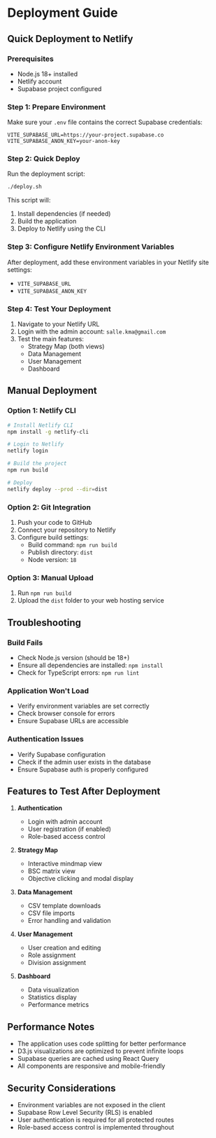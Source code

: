 # Deployment Guide

## Quick Deployment to Netlify

### Prerequisites
- Node.js 18+ installed
- Netlify account
- Supabase project configured

### Step 1: Prepare Environment
Make sure your `.env` file contains the correct Supabase credentials:
```
VITE_SUPABASE_URL=https://your-project.supabase.co
VITE_SUPABASE_ANON_KEY=your-anon-key
```

### Step 2: Quick Deploy
Run the deployment script:
```bash
./deploy.sh
```

This script will:
1. Install dependencies (if needed)
2. Build the application
3. Deploy to Netlify using the CLI

### Step 3: Configure Netlify Environment Variables
After deployment, add these environment variables in your Netlify site settings:
- `VITE_SUPABASE_URL`
- `VITE_SUPABASE_ANON_KEY`

### Step 4: Test Your Deployment
1. Navigate to your Netlify URL
2. Login with the admin account: `salle.kma@gmail.com`
3. Test the main features:
   - Strategy Map (both views)
   - Data Management
   - User Management
   - Dashboard

## Manual Deployment

### Option 1: Netlify CLI
```bash
# Install Netlify CLI
npm install -g netlify-cli

# Login to Netlify
netlify login

# Build the project
npm run build

# Deploy
netlify deploy --prod --dir=dist
```

### Option 2: Git Integration
1. Push your code to GitHub
2. Connect your repository to Netlify
3. Configure build settings:
   - Build command: `npm run build`
   - Publish directory: `dist`
   - Node version: `18`

### Option 3: Manual Upload
1. Run `npm run build`
2. Upload the `dist` folder to your web hosting service

## Troubleshooting

### Build Fails
- Check Node.js version (should be 18+)
- Ensure all dependencies are installed: `npm install`
- Check for TypeScript errors: `npm run lint`

### Application Won't Load
- Verify environment variables are set correctly
- Check browser console for errors
- Ensure Supabase URLs are accessible

### Authentication Issues
- Verify Supabase configuration
- Check if the admin user exists in the database
- Ensure Supabase auth is properly configured

## Features to Test After Deployment

1. **Authentication**
   - Login with admin account
   - User registration (if enabled)
   - Role-based access control

2. **Strategy Map**
   - Interactive mindmap view
   - BSC matrix view
   - Objective clicking and modal display

3. **Data Management**
   - CSV template downloads
   - CSV file imports
   - Error handling and validation

4. **User Management**
   - User creation and editing
   - Role assignment
   - Division assignment

5. **Dashboard**
   - Data visualization
   - Statistics display
   - Performance metrics

## Performance Notes

- The application uses code splitting for better performance
- D3.js visualizations are optimized to prevent infinite loops
- Supabase queries are cached using React Query
- All components are responsive and mobile-friendly

## Security Considerations

- Environment variables are not exposed in the client
- Supabase Row Level Security (RLS) is enabled
- User authentication is required for all protected routes
- Role-based access control is implemented throughout